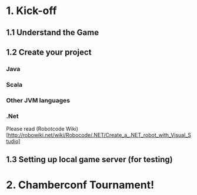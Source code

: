 # 1. Kick-off

## 1.1 Understand the Game 

## 1.2 Create your project

### Java

### Scala

### Other JVM languages

### .Net

Please read (Robotcode Wiki)[http://robowiki.net/wiki/Robocode/.NET/Create_a_.NET_robot_with_Visual_Studio]


## 1.3 Setting up local game server (for testing)


# 2. Chamberconf Tournament!



